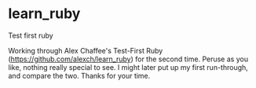learn_ruby
==========

Test first ruby

Working through Alex Chaffee's Test-First Ruby (https://github.com/alexch/learn_ruby) for the second time.
Peruse as you like, nothing really special to see.
I might later put up my first run-through, and compare the two. Thanks for your time.
